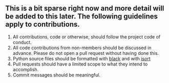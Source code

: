 ## This is a bit sparse right now and more detail will be added to this later. The following guidelines apply to contributions.


1. All contributions, code or otherwise, should follow the project code of conduct.
2. All code contributions from non-members should be discussed in advance. Please do not open a pull request without having done this.
3. Python source files should be formatted with [black](https://github.com/psf/black) and with [isort](https://github.com/PyCQA/isort)
4. Pull requests should have a limited scope to what they intend to accomplish.
5. Commit messages should be meaningful.
